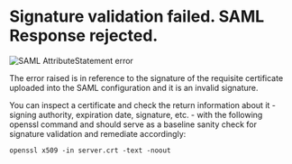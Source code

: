 # Signature validation failed.  SAML Response rejected.


![SAML AttributeStatement error](/img/kb/signature-validation.png)

The error raised is in reference to the signature of the requisite certificate uploaded into the SAML configuration and it is an invalid signature.  

You can inspect a certificate and check the return information about it - signing authority, expiration date, signature, etc. - with the following openssl command and should serve as a baseline sanity check for signature validation and remediate accordingly:

```
openssl x509 -in server.crt -text -noout 
```


